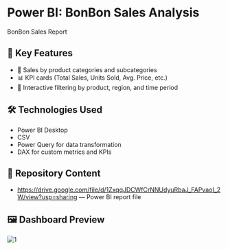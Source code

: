 # Power BI: BonBon Sales Analysis
BonBon Sales   Report

## 🧩 Key Features 
- 🏬 Sales by product categories and subcategories  
- 📊 KPI cards (Total Sales, Units Sold, Avg. Price, etc.)  
- 🔎 Interactive filtering by product, region, and time period  

## 🛠 Technologies Used
- Power BI Desktop
- CSV 
- Power Query for data transformation  
- DAX for custom metrics and KPIs

## 📁 Repository Content
- https://drive.google.com/file/d/1ZxqqJDCWfCrNNUdyuRbaJ_FAPvaoI_2W/view?usp=sharing — Power BI report file  

## 🖼 Dashboard Preview  
![1](https://github.com/user-attachments/assets/b11397cb-f16e-469b-a87f-8977ab6fd670)

